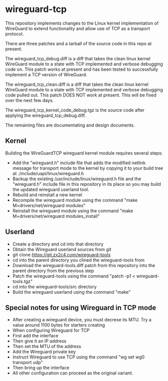 # wireguard-tcp
This repository implements changes to the Linux kernel implementation of WireGuard to extend functionality and allow use of TCP as a transport protocol.

There are three patches and a tarball of the source code in this repo at present.

The wireguard_tcp_debug.diff is a diff that takes the clean linux kernel WireGuard module to a state with TCP implemented and verbose debugging code on. This patch works at present and has been tested to successfully implement a TCP version of WireGuard.

The wireguard_tcp_clean.diff is a diff that takes the clean linux kernel WireGuard module to a state with TCP implemented and verbose debugging code pulled out. This patch DOES NOT work at present. This will be fixed over the next few days.

The wireguard_tcp_kernel_code_debug.tgz is the source code after applying the wireguard_tcp_debug.diff.

The remaining files are documentating and design documents.

## Kernel
Building the WireGuardTCP wireguard kernel module requires several steps:
 - Add the "wireguard.h" include file that adds the modified netlink message for transport mode to the kernel by copying it to your build tree at ./include/uapi/linux/wireguard.h
 - Backup the existing /usr/include/linux/wireguard.h file and the "wireguard.h" include file in this repository in its place so you may build the updated wireguard userland tool.
 - Rebuild and reinstall a new kernel
 - Recompile the wireguard module using the command "make M=drivers/net/wireguard modules"
- Reinstall the wireguard module using the command "make M=drivers/net/wireguard modules_install"

 ## Userland
 - Create a directory and cd into that directory
 - Obtain the Wireguard userland sources from git
  - git clone https://git.zx2c4.com/wireguard-tools
 - cd into the parent directory you clined the wireguard-tools from
 - Download the wireguard-tools.diff patch from this repository into the parent directory from the previous step
 - Patch the wireguard-tools using the command "patch -p1 < wireguard-tools.tgz"
 - cd into the wireguard-tools/src directory
 - Build the wireguard userland using the command "make"

## Special notes for using Wireguard in TCP mode  
 - After creating a wireguard device, you must decrese its MTU. Try a value around 1100 bytes for starters creating 
 - When configuring Wireguard for TCP
  - First add the interface
  - Then give it an IP address
  - Then set the MTU of the address
  - Add the Wireguard private key
  - Instruct Wireguard to use TCP using the command "wg set wg0 transport udp"
  - Then bring up the interface
 - All other configuration can proceed as the original variant.
